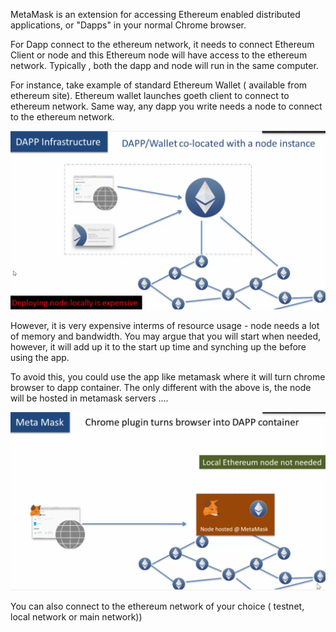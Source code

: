 MetaMask is an extension for accessing Ethereum enabled distributed applications, or "Dapps" in your normal Chrome browser.

For Dapp connect to the ethereum network, it needs to connect Ethereum Client or node and this Ethereum node will have access to the ethereum network. Typically , both the dapp and node will run in the same computer.

For instance, take example of standard Ethereum Wallet  \( available from ethereum site\). Ethereum wallet launches goeth client to connect to ethereum network. Same way, any dapp you write needs a node to connect to the ethereum network.

![](/assets/dappInfra.png)

However, it is very expensive interms of resource usage - node needs a lot of memory and bandwidth. You may argue that you will start when needed, however, it will add up it to the start up time and synching up the before using the app.

To avoid this, you could use the app like metamask where it will turn chrome browser to dapp container. The only different with the above is, the node will be hosted in metamask servers ....

![](/assets/dapp2.png)



You can also connect to the ethereum network of your choice \( testnet, local network or main network\)\)

